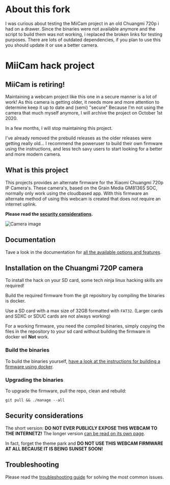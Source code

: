 # About this fork

I was curious about testing the MiiCam project in an old Chuangmi 720p i had on a drawer. Since the binaries were not available anymore and the script to build them was not working, i replaced the broken links for testing purposes.
There are lots of outdated dependencies, if you plan to use this you should update it or use a better camera.

# MiiCam hack project


## MiiCam is retiring!

Maintaining a webcam project like this one in a secure manner is a lot of work!
As this camera is getting older, it needs more and more attention to determine keep it up to date and (semi) "secure"
Because I'm not using the camera that much myself anymore, I will archive the project on October 1st 2020.

In a few months, I will stop maintaining this project.

I've already removed the prebuild releases as the older releases were getting really old...
I recommend the poweruser to build their own firmware using the instructions,
and less tech savy users to start looking for a better and more modern camera.


## What is this project

This projects provides an alternate firmware for the Xiaomi Chuangmi 720p IP Camera's.
These camera's, based on the Grain Media GM8136S SOC, normally only work using the cloudbased app.
With this firmware an alternate method of using this webcam is created that does not require an internet uplink.

**Please read the [security considerations](https://github.com/balves42/miicam_2022/blob/master/docs/content/Security-Considerations.md).**

![Camera image](https://github.com/balves42/miicam_2022/raw/master/web/public/static/images/chuangmi.jpg "Chuangmi 720P camera")


## Documentation

Tave a look in the documentation for [all the available options and features](https://github.com/balves42/miicam_2022/blob/master/docs/content).


## Installation on the Chuangmi 720P camera

To install the hack on your SD card, some tech ninja linux hacking skills are required!

Build the required firmware from the git repository by compiling the binaries is docker.

Use a SD card with a max size of 32GB formatted with `FAT32`. (Larger cards and SDXC or SDUC cards are not always working)

For a working firmware, you need the compiled binaries,
simply copying the files in the repository to your sd card without building the firmware in docker wil **Not** work.


### Build the binaries

To build the binaries yourself, [have a look at the instructions for building a firmware using docker](https://github.com/balves42/miicam_2022/blob/master/docs/content/development/How-to-build-the-binaries-for-the-webcam-hack).


### Upgrading the binaries

To upgrade the firmware, pull the repo, clean and rebuild:

```
git pull && ./manage --all
```

## Security considerations

The short version: **DO NOT EVER PUBLICLY EXPOSE THIS WEBCAM TO THE INTERNETZ!**
The longer version [can be read on its own page](https://github.com/balves42/miicam_2022/blob/master/docs/content/Security-Considerations.md).

In fact, forget the theme park and **DO NOT USE THIS WEBCAM FIRMWARE AT ALL BECAUSE IT IS BEING SUNSET SOON!**


## Troubleshooting

Please read the [troubleshooting guide](https://github.com/balves42/miicam_2022/blob/master/docs/content/Troubleshooting.md) for solving the most common issues.

